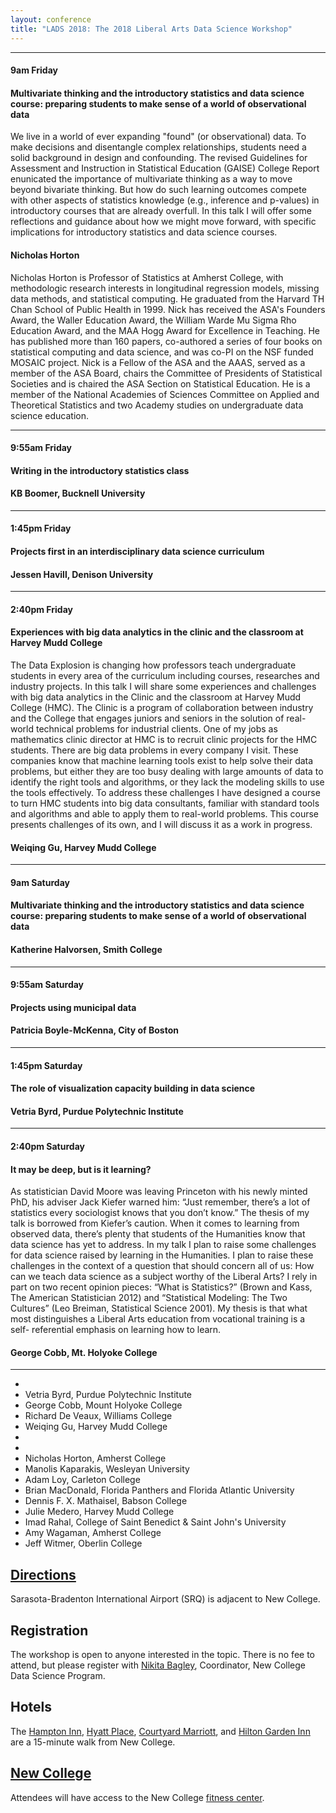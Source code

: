 ```yaml
---
layout: conference
title: "LADS 2018: The 2018 Liberal Arts Data Science Workshop"
---
```



****

#### 9am Friday
#### Multivariate thinking and the introductory statistics and data science course: preparing students to make sense of a world of observational data
<p>
We live in a world of ever expanding "found" (or observational) data. To make decisions and disentangle complex relationships, students need a solid background in design and confounding. The revised Guidelines for Assessment and Instruction in Statistical Education (GAISE) College Report enunicated the importance of multivariate thinking as a way to move beyond bivariate thinking. But how do such learning outcomes compete with other aspects of statistics knowledge (e.g., inference and p-values) in introductory courses that are already overfull. In this talk I will offer some reflections and guidance about how we might move forward, with specific implications for introductory statistics and data science courses.
</p>

#### Nicholas Horton
<p>
Nicholas Horton is Professor of Statistics at Amherst College, with methodologic research interests in longitudinal regression models, missing data methods, and statistical computing.  He graduated from the Harvard TH Chan School of Public Health in 1999.  Nick has received the ASA's Founders Award, the Waller Education Award,  the William Warde Mu Sigma Rho Education Award, and the MAA Hogg Award for Excellence in Teaching.  He has published more than 160 papers, co-authored a series of four books on statistical computing and data science, and was co-PI on the NSF funded MOSAIC project.  Nick is a Fellow of the ASA and the AAAS, served as a member of the ASA Board, chairs the Committee of Presidents of Statistical Societies and is chaired the ASA Section on Statistical Education.  He is a member of the National Academies of Sciences Committee on Applied and Theoretical Statistics and two Academy studies on undergraduate data science education.
</p>

----

#### 9:55am Friday
#### Writing in the introductory statistics class
<p>
</p>

#### KB Boomer, Bucknell University
<p>
</p>

----

#### 1:45pm Friday
#### Projects first in an interdisciplinary data science curriculum
<p>
</p>

#### Jessen Havill, Denison University
<p>
</p>

----

#### 2:40pm Friday
#### Experiences with big data analytics in the clinic and the classroom at Harvey Mudd College

<p>
The Data Explosion is changing how professors teach undergraduate students in every area of the curriculum including courses, researches and industry projects.   In this talk I will share some experiences and challenges with big data analytics in the Clinic and the classroom at Harvey Mudd College (HMC).  The Clinic is a program of collaboration between industry and the College that engages juniors and seniors in the solution of real-world technical problems for industrial clients.  One of my jobs as mathematics clinic director at HMC is to recruit clinic projects for the HMC students.  There are big data problems in every company I visit. These companies know that machine learning tools exist to help solve their data problems, but either they are too busy dealing with large amounts of data to identify the right tools and algorithms, or they lack the modeling skills to use the tools effectively. To address these challenges I have designed a course to turn HMC students into big data consultants, familiar with standard tools and algorithms and able to apply them to real-world problems. This course presents challenges of its own, and I will discuss it as a work in progress.
</p>

#### Weiqing Gu, Harvey Mudd College
<p>
</p>

----

#### 9am Saturday
#### Multivariate thinking and the introductory statistics and data science course: preparing students to make sense of a world of observational data
<p>
</p>

#### Katherine Halvorsen, Smith College
<p>
</p>

----

#### 9:55am Saturday
#### Projects using municipal data
<p>
</p>

#### Patricia Boyle-McKenna, City of Boston
<p>
</p>

----

#### 1:45pm Saturday
#### The role of visualization capacity building in data science
<p>
</p>

#### Vetria Byrd, Purdue Polytechnic Institute
<p>
</p>

----

#### 2:40pm Saturday
#### It may be deep, but is it learning?
<p>
As statistician David Moore was leaving Princeton with his newly minted PhD, his
adviser Jack Kiefer warned him: “Just remember, there’s a lot of statistics every sociologist
knows that you don’t know.” The thesis of my talk is borrowed from Kiefer’s caution. When it
comes to learning from observed data, there’s plenty that students of the Humanities know
that data science has yet to address. In my talk I plan to raise some challenges for data science
raised by learning in the Humanities.
I plan to raise these challenges in the context of a question that should concern all of us:
How can we teach data science as a subject worthy of the Liberal Arts? I rely in part on two
recent opinion pieces: “What is Statistics?” (Brown and Kass, The American Statistician 2012)
and “Statistical Modeling: The Two Cultures” (Leo Breiman, Statistical Science 2001). My thesis
is that what most distinguishes a Liberal Arts education from vocational training is a self-
referential emphasis on learning how to learn.
</p>

#### George Cobb, Mt. Holyoke College
<p>
</p>

----

-
- Vetria Byrd, Purdue Polytechnic Institute
- George Cobb, Mount Holyoke College
- Richard De Veaux, Williams College
- Weiqing Gu, Harvey Mudd College
-
-
- Nicholas Horton, Amherst College
- Manolis Kaparakis, Wesleyan University
- Adam Loy, Carleton College
- Brian MacDonald, Florida Panthers and Florida Atlantic University
- Dennis F. X. Mathaisel, Babson College
- Julie Medero, Harvey Mudd College
- Imad Rahal, College of Saint Benedict & Saint John's University
- Amy Wagaman, Amherst College
- Jeff Witmer, Oberlin College

## [Directions](https://www.ncf.edu/admissions/visit-campus/maps-and-directions/)
Sarasota-Bradenton International Airport (SRQ) is adjacent to New College.

## Registration
The workshop is open to anyone interested in the topic. There is no fee to attend, but please register with [Nikita Bagley](mailto:nbagley@ncf.edu), Coordinator, New College Data Science Program.

## Hotels
The [Hampton Inn](http://hamptoninn3.hilton.com/en/hotels/florida/hampton-inn-and-suites-sarasota-bradenton-airport-SRQATHX/index.html), [Hyatt Place](https://sarasotabradenton.place.hyatt.com/en/hotel/home.html), [Courtyard Marriott](http://www.marriott.com/hotels/travel/srqcy-courtyard-sarasota-bradenton-airport/?scid=bb1a189a-fec3-4d19-a255-54ba596febe2), and [Hilton Garden Inn](http://hiltongardeninn3.hilton.com/en/hotels/florida/hilton-garden-inn-sarasota-bradenton-airport-SRQNBGI/index.html) are a 15-minute walk from New College.

## [New College](https:/www.ncf.edu)
Attendees will have access to the New College [fitness center](https://www.ncf.edu/campus-life/health-safety-and-wellness-mind-body-and-spirit/fitness-center/).
